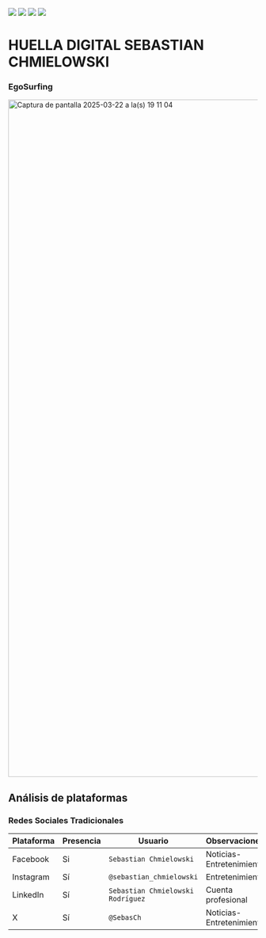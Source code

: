 [![](https://img.shields.io/badge/-Inicio-FFF?style=flat&logo=Emlakjet&logoColor=black)](/README.md) [![](https://img.shields.io/badge/-Entrega_2-FFF?style=flat&logo=openstreetmap&logoColor=black)](/Entregas/Entrega-2/ModeloDeNegocio.md)  [![](https://img.shields.io/badge/-Entrega_3-FFF?style=flat&logo=openstreetmap&logoColor=black)](/Entregas/Entrega-3/HuellaDigital.md)  [![](https://img.shields.io/badge/-Entrega_4-FFF?style=flat&logo=openstreetmap&logoColor=black)]()

# HUELLA DIGITAL SEBASTIAN CHMIELOWSKI

### EgoSurfing

<img width="1368" alt="Captura de pantalla 2025-03-22 a la(s) 19 11 04" src="https://github.com/user-attachments/assets/2e78bdc5-0947-4dcf-86f6-a1f569b9e384" />

## Análisis de plataformas

### Redes Sociales Tradicionales
| Plataforma   | Presencia | Usuario        | Observaciones |
|--------------|-----------|----------------|---------------|
| Facebook     | Si        | `Sebastian Chmielowski`| Noticias-Entretenimiento |
| Instagram    | Sí        | `@sebastian_chmielowski`  | Entretenimiento |
| LinkedIn     | Sí        | `Sebastian Chmielowski Rodríguez`  | Cuenta profesional |
| X            | Sí        | `@SebasCh` | Noticias-Entretenimiento |
